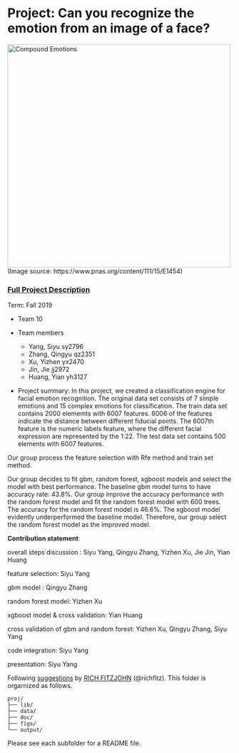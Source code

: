 # Project: Can you recognize the emotion from an image of a face? 
<img src="figs/CE.jpg" alt="Compound Emotions" width="500"/>
(Image source: https://www.pnas.org/content/111/15/E1454)

### [Full Project Description](doc/project3_desc.md)

Term: Fall 2019

+ Team 10
+ Team members
	+ Yang, Siyu sy2796
	+ Zhang, Qingyu qz2351
	+ Xu, Yizhen yx2470
	+ Jin, Jie jj2972
	+ Huang, Yian yh3127

+ Project summary: In this project, we created a classification engine for facial emotion recognition. The original data set consists of 7 simple emotions and 15 complex emotions for classification. The train data set contains 2000 elememts with 6007 features. 6006 of the features indicate the distance between different fiducial points. The 6007th feature is the numeric labels feature, where the different facial expression are represented by the 1:22. The test data set contains 500 elements with 6007 features.

Our group process the feature selection with Rfe method and train set method.

Our group decides to fit gbm, random forest, xgboost models and select the model with best performance. The baseline gbm model turns to have accuracy rate: 43.8%. Our group improve the accuracy performance with the random forest model and fit the random forest model with 600 trees. The accuracy for the random forest model is 46.6%. The xgboost model evidently underperformed the baseline model. Therefore, our group select the random forest model as the improved model. 


**Contribution statement**: 


overall steps discussion : Siyu Yang, Qingyu Zhang, Yizhen Xu, Jie Jin, Yian Huang

feature selection: Siyu Yang

gbm model : Qingyu Zhang

random forest model: Yizhen Xu

xgboost model & cross validation: Yian Huang

cross validation of gbm and random forest: Yizhen Xu, Qingyu Zhang, Siyu Yang

code integration: Siyu Yang

presentation: Siyu Yang



Following [suggestions](http://nicercode.github.io/blog/2013-04-05-projects/) by [RICH FITZJOHN](http://nicercode.github.io/about/#Team) (@richfitz). This folder is orgarnized as follows.

```
proj/
├── lib/
├── data/
├── doc/
├── figs/
└── output/
```

Please see each subfolder for a README file.
